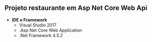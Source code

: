 ## Projeto restaurante em Asp Net Core Web Api

* **IDE e Framework**
	* Visual Studio 2017
	* .Asp Net Core Web Application
	* .Net Framework 4.5.2
